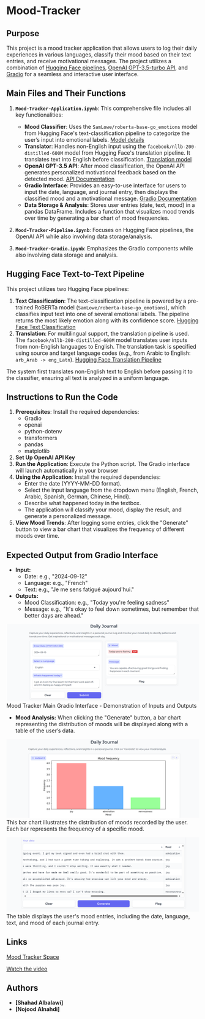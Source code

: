 # Mood-Tracker

## Purpose
This project is a mood tracker application that allows users to log their daily experiences in various languages, classify their mood based on their text entries, and receive motivational messages. The project utilizes a combination of [Hugging Face pipelines](https://huggingface.co/models), [OpenAI GPT-3.5-turbo API](https://beta.openai.com/docs/models/gpt-3-5), and [Gradio](https://gradio.app/) for a seamless and interactive user interface.

## Main Files and Their Functions
1. **`Mood-Tracker-Application.ipynb`**: This comprehensive file includes all key functionalities:
   - **Mood Classifier**: Uses the `SamLowe/roberta-base-go_emotions` model from Hugging Face's text-classification pipeline to categorize the user’s input into emotional labels. [Model details](https://huggingface.co/SamLowe/roberta-base-go_emotions)
   - **Translator**: Handles non-English input using the `facebook/nllb-200-distilled-600M` model from Hugging Face's translation pipeline. It translates text into English before classification. [Translation model](https://huggingface.co/facebook/nllb-200-distilled-600M)
   - **OpenAI GPT-3.5 API**: After mood classification, the OpenAI API generates personalized motivational feedback based on the detected mood. [API Documentation](https://beta.openai.com/docs/models/gpt-3-5)
   - **Gradio Interface**: Provides an easy-to-use interface for users to input the date, language, and journal entry, then displays the classified mood and a motivational message. [Gradio Documentation](https://gradio.app/docs/)
   - **Data Storage & Analysis**: Stores user entries (date, text, mood) in a pandas DataFrame. Includes a function that visualizes mood trends over time by generating a bar chart of mood frequencies.

2. **`Mood-Tracker-Pipeline.ipynb`**: Focuses on Hugging Face pipelines, the OpenAI API while also involving data storage/analysis.

3. **`Mood-Tracker-Gradio.ipynb`**: Emphasizes the Gradio components while also involving data storage and analysis.

## Hugging Face Text-to-Text Pipeline

This project utilizes two Hugging Face pipelines:
1. **Text Classification**: The text-classification pipeline is powered by a pre-trained RoBERTa model (`SamLowe/roberta-base-go_emotions`), which classifies input text into one of several emotional labels. The pipeline returns the most likely emotion along with its confidence score. [Hugging Face Text Classification](https://huggingface.co/models?pipeline_tag=text-classification)
2. **Translation**: For multilingual support, the translation pipeline is used. The `facebook/nllb-200-distilled-600M` model translates user inputs from non-English languages to English. The translation task is specified using source and target language codes (e.g., from Arabic to English: `arb_Arab -> eng_Latn`). [Hugging Face Translation Pipeline](https://huggingface.co/models?pipeline_tag=translation)

The system first translates non-English text to English before passing it to the classifier, ensuring all text is analyzed in a uniform language.

## Instructions to Run the Code

1. **Prerequisites**: Install the required dependencies:
   - Gradio
   - openai
   - python-dotenv
   - transformers
   - pandas
   - matplotlib
3. **Set Up OpenAI API Key**
4. **Run the Application**: Execute the Python script. The Gradio interface will launch automatically in your browser
5. **Using the Application**: Install the required dependencies:
   - Enter the date (YYYY-MM-DD format).
   - Select the input language from the dropdown menu (English, French, Arabic, Spanish, German, Chinese, Hindi).
   - Describe what happened today in the textbox.
   - The application will classify your mood, display the result, and generate a personalized message.
6. **View Mood Trends**: After logging some entries, click the "Generate" button to view a bar chart that visualizes the frequency of different moods over time.

## Expected Output from Gradio Interface
- **Input:**
  - Date: e.g., "2024-09-12"
  - Language: e.g., "French"
  - Text: e.g., "Je me sens fatigué aujourd'hui."
- **Outputs:**
  - Mood Classification: e.g., "Today you're feeling sadness"
  - Message: e.g., "It's okay to feel down sometimes, but remember that better days are ahead."

![Alt text](images/MoodTracker-GradioInterface.png)
Mood Tracker Main Gradio Interface - Demonstration of Inputs and Outputs


- **Mood Analysis:** When clicking the "Generate" button, a bar chart representing the distribution of moods will be displayed along with a table of the user’s data.

![Alt text](images/BarChar-GradioInterface.png)
This bar chart illustrates the distribution of moods recorded by the user. Each bar represents the frequency of a specific mood.

![Alt text](images/DataFrame-GradioInterface.png)
The table displays the user's mood entries, including the date, language, text, and mood of each journal entry.

## Links
[Mood Tracker Space](https://huggingface.co/MoodTracker-team)

[Watch the video](https://drive.google.com/file/d/12bzJURBBRIHRPxnEaVSTpdfNv55y-l7x/view?usp=sharing)

## Authors
- **[Shahad Albalawi]**
- **[Nojood Alnahdi]**
